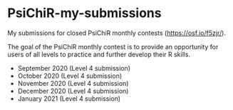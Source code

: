 # PsiChiR-my-submissions
My submissions for closed PsiChiR monthly contests (https://osf.io/f5zjr/).

The goal of the PsiChiR monthly contest is to provide an opportunity for users of all levels to practice and further develop their R skills.

- September 2020 (Level 4 submission)
- October 2020 (Level 4 submission)
- November 2020 (Level 4 submission)
- December 2020 (Level 4 submission)
- January 2021 (Level 4 submission)
